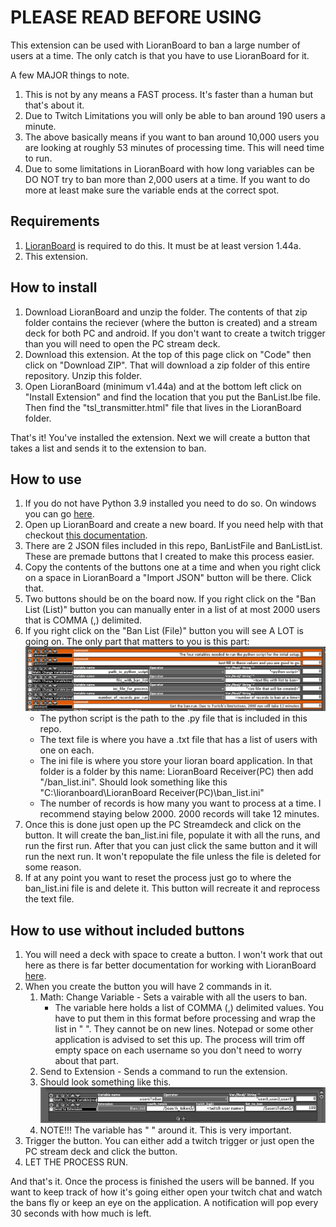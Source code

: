 # PLEASE READ BEFORE USING
This extension can be used with LioranBoard to ban a large number of users at a time. The only catch is that you have to use LioranBoard for it. 

A few MAJOR things to note.
1. This is not by any means a FAST process. It's faster than a human but that's about it. 
2. Due to Twitch Limitations you will only be able to ban around 190 users a minute. 
3. The above basically means if you want to ban around 10,000 users you are looking at roughly 53 minutes of processing time. This will need time to run.
4. Due to some limitations in LioranBoard with how long variables can be DO NOT try to ban more than 2,000 users at a time. If you want to do more at least make sure the variable ends at the correct spot.

## Requirements
1. [LioranBoard](https://obsproject.com/forum/resources/lioranboard-stream-deck-animator.862/) is required to do this. It must be at least version 1.44a.
2. This extension.

## How to install
1. Download LioranBoard and unzip the folder. The contents of that zip folder contains the reciever (where the button is created) and a stream deck for both PC and android. If you don't want to create a twitch trigger than you will need to open the PC stream deck.
2. Download this extension. At the top of this page click on "Code" then click on "Download ZIP". That will download a zip folder of this entire repository. Unzip this folder. 
3. Open LioranBoard (minimum v1.44a) and at the bottom left click on "Install Extension" and find the location that you put the BanList.lbe file. Then find the "tsl_transmitter.html" file that lives in the LioranBoard folder.

That's it! You've installed the extension. Next we will create a button that takes a list and sends it to the extension to ban.

## How to use
1. If you do not have Python 3.9 installed you need to do so. On windows you can go [here](https://www.microsoft.com/en-us/p/python-39/9p7qfqmjrfp7#activetab=pivot:overviewtab).
2. Open up LioranBoard and create a new board. If you need help with that checkout [this documentation](https://christinna9031.github.io/LBDocumentation/index.html).
3. There are 2 JSON files included in this repo, BanListFile and BanListList. These are premade buttons that I created to make this process easier.
4. Copy the contents of the buttons one at a time and when you right click on a space in LioranBoard a "Import JSON" button will be there. Click that. 
5. Two buttons should be on the board now. If you right click on the "Ban List (List)" button you can manually enter in a list of at most 2000 users that is COMMA (,) delimited. 
6. If you right click on the "Ban List (File)" button you will see A LOT is going on. The only part that matters to you is this part: <br/> ![Button with File Settings](./buttonFileSettings.png)
    - The python script is the path to the .py file that is included in this repo.
    - The text file is where you have a .txt file that has a list of users with one on each. 
    - The ini file is where you store your lioran board application. In that folder is a folder by this name: LioranBoard Receiver(PC) then add "/ban_list.ini". Should look something like this "C:\lioranboard\LioranBoard Receiver(PC)\ban_list.ini"
    - The number of records is how many you want to process at a time. I recommend staying below 2000. 2000 records will take 12 minutes. 
7. Once this is done just open up the PC Streamdeck and click on the button. It will create the ban_list.ini file, populate it with all the runs, and run the first run. After that you can just click the same button and it will run the next run. It won't repopulate the file unless the file is deleted for some reason. 
8. If at any point you want to reset the process just go to where the ban_list.ini file is and delete it. This button will recreate it and reprocess the text file.


## How to use without included buttons
1. You will need a deck with space to create a button. I won't work that out here as there is far better documentation for working with LioranBoard [here](https://christinna9031.github.io/LBDocumentation/index.html).
2. When you create the button you will have 2 commands in it. 
    1. Math: Change Variable - Sets a vairable with all the users to ban.
        - The variable here holds a list of COMMA (,) delimited values. You have to put them in this format before processing and wrap the list in " ". They cannot be on new lines. Notepad or some other application is advised to set this up. The process will trim off empty space on each username so you don't need to worry about that part.
    2. Send to Extension - Sends a command to run the extension.
    3. Should look something like this. <br/> ![Button Example](./buttonCommands.png)
    4. NOTE!!! The variable has " " around it. This is very important.
3. Trigger the button. You can either add a twitch trigger or just open the PC stream deck and click the button. 
4. LET THE PROCESS RUN. 

And that's it. Once the process is finished the users will be banned. If you want to keep track of how it's going either open your twitch chat and watch the bans fly or keep an eye on the application. A notification will pop every 30 seconds with how much is left.


    
